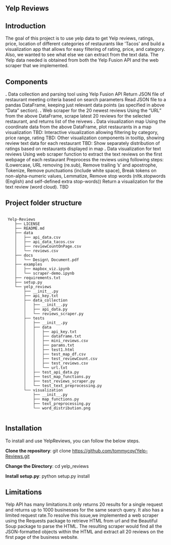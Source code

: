 ## Yelp Reviews


## Introduction 

The goal of this project is to use yelp data to get Yelp reviews, ratings, price, location of different categories of restaurants like 'Tacos' and build a visualization app that allows for easy filtering of rating, price, and category. Also, we wanted to see what else we can extract from the text data. The Yelp data needed is obtained from both the Yelp Fusion API and the web scraper that we implemented. 


## Components

**.** Data collection and parsing tool using Yelp Fusion API
        Return JSON file of restaurant meeting criteria based on search parameters
        Read JSON file to a pandas DataFrame, keeping just relevant data points (as specified in above “Data” section). 
**.** Web scraper for the 20 newest reviews
        Using the “URL” from the above DataFrame, scrape latest 20 reviews for the selected restaurant, and returns list of the reivews
**.** Data visualization map
        Using the coordinate data from the above DataFrame, plot restaurants in a map visualization 
        TBD: Interactive visualization allowing filtering by category, price range, rating
        TBD: Other visualization components in tooltip, showing review text data for each restaurant
        TBD: Show separately distribution of ratings based on restaurants displayed in map
**.** Data visualization for text reviews
        Using web scraper function to extract the text reviews on the first webpage of each restaurant
        Preprocess the reviews using following steps:
            (Lowercase, URL removing (re.sub), Remove trailing ’s’ and apostrophe, Tokenize, 
            Remove punctuations (include white space), Break tokens on non-alpha-numeric values, 
            Lemmatize, Remove stop words (nltk.stopwords (English) and self-defined extra stop-words))
        Return a visualization for the text review (word cloud). TBD


## Project folder structure

```

 Yelp-Reviews
    ├── LICENSE
    ├── README.md
    ├── data
    │   ├── api_data.csv
    │   ├── api_data_tacos.csv
    │   ├── reviewCountOnPage.csv
    │   └── reviews.csv
    ├── docs
    │   └── Design\ Document.pdf
    ├── examples
    │   ├── mapbox_viz.ipynb
    │   └── scraper-demo.ipynb
    ├── requirements.txt
    ├── setup.py
    └── yelp_reviews
        ├── __init__.py
        ├── api_key.txt
        ├── data_collection
        │   ├── __init__.py
        │   ├── api_data.py
        │   └── reviews_scraper.py
        ├── tests
        │   ├── __init__.py
        │   ├── data
        │   │   ├── api_key.txt
        │   │   ├── dataframe.txt
        │   │   ├── mini_reviews.csv
        │   │   ├── params.txt
        │   │   ├── test1.html
        │   │   ├── test_map_df.csv
        │   │   ├── test_reviewCount.csv
        │   │   ├── test_reviews.csv
        │   │   └── url.txt
        │   ├── test_api_data.py
        │   ├── test_map_functions.py
        │   ├── test_reviews_scraper.py
        │   └── test_text_preprocessing.py
        └── visualization
            ├── __init__.py
            ├── map_functions.py
            ├── text_preprocessing.py
            └── word_distribution.png
            
```


## Installation

To install and use YelpReviews, you can follow the below steps.

**Clone the repository**: git clone https://github.com/tommycqy/Yelp-Reviews.git

**Change the Directory**: cd yelp_reviews

**Install setup.py**: python setup.py install


## Limitations

Yelp API has many limitations.It only returns 20 results for a single request and returns up to 1000 businesses for the same search query. It also has a limited request rate.To resolve this issue,we implemented a web scraper using the Requests package to retrieve HTML from url and the Beautiful Soup package to parse the HTML. The resulting scraper would find all the JSON-formatted objects within the HTML and extract all 20 reviews on the first page of the business website.
